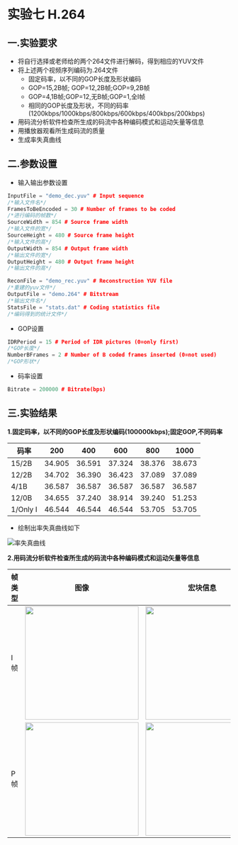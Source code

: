 # 实验七 H.264
## 一.实验要求

+ 将自行选择或老师给的两个264文件进行解码，得到相应的YUV文件
+ 将上述两个视频序列编码为.264文件
	+ 固定码率，以不同的GOP长度及形状编码
  	+ GOP=15,2B帧; GOP=12,2B帧;GOP=9,2B帧
    + GOP=4,1B帧;GOP=12,无B帧;GOP=1,全I帧
	+ 相同的GOP长度及形状，不同的码率(1200kbps/1000kbps/800kbps/600kbps/400kbps/200kbps)
+ 用码流分析软件检查所生成的码流中各种编码模式和运动矢量等信息
+ 用播放器观看所生成码流的质量
+ 生成率失真曲线

## 二.参数设置

+ 输入输出参数设置
```cpp
InputFile = "demo_dec.yuv" # Input sequence
/*输入文件名*/
FramesToBeEncoded = 30 # Number of frames to be coded
/*进行编码的帧数*/
SourceWidth = 854 # Source frame width
/*输入文件的宽*/
SourceHeight = 480 # Source frame height
/*输入文件的高*/
OutputWidth = 854 # Output frame width
/*输出文件的宽*/
OutputHeight = 480 # Output frame height
/*输出文件的高*/

ReconFile = "demo_rec.yuv" # Reconstruction YUV file
/*重建的yuv文件*/
OutputFile = "demo.264" # Bitstream
/*输出文件名*/
StatsFile = "stats.dat" # Coding statistics file
/*编码得到的统计文件*/
```

+ GOP设置
```cpp
IDRPeriod = 15 # Period of IDR pictures (0=only first)
/*GOP长度*/
NumberBFrames = 2 # Number of B coded frames inserted (0=not used)
/*GOP形状*/
```

+ 码率设置
```cpp
Bitrate = 200000 # Bitrate(bps)
```
## 三.实验结果

**1.固定码率，以不同的GOP长度及形状编码(100000kbps);固定GOP,不同码率**

码率 | 200 | 400 | 600 | 800 | 1000
--- | --- | ---| --- | --- | --- 
15/2B |34.905|36.591|37.324|38.376|38.673
12/2B |34.702|36.390|36.423|37.089|37.089
4/1B |36.587|36.587|36.587|36.587|36.587
12/0B |34.655|37.240|38.914|39.240|51.253
1/Only I|46.544|46.544|46.544|53.705|53.705

+ 绘制出率失真曲线如下

![率失真曲线](https://github.com/cucrui/Data-compression/blob/master/%E5%AE%9E%E9%AA%8C%E4%B8%83_H.264/img/%E7%8E%87%E5%A4%B1%E7%9C%9F%E6%9B%B2%E7%BA%BF.png)

**2.用码流分析软件检查所生成的码流中各种编码模式和运动矢量等信息**

帧类型 | 图像 | 宏块信息
--- | --- | ---
I帧 | <img src = "https://github.com/cucrui/Data-compression/blob/master/%E5%AE%9E%E9%AA%8C%E4%B8%83_H.264/img/I%E5%B8%A7.png" width = 256/> | <img src = "https://github.com/cucrui/Data-compression/blob/master/%E5%AE%9E%E9%AA%8C%E4%B8%83_H.264/img/I%20MB.png" width = 256/>
P帧 | <img src = "https://github.com/cucrui/Data-compression/blob/master/%E5%AE%9E%E9%AA%8C%E4%B8%83_H.264/img/P%E5%B8%A7.png" width = 256/> | <img src = "https://github.com/cucrui/Data-compression/blob/master/%E5%AE%9E%E9%AA%8C%E4%B8%83_H.264/img/p%20MB.png" width = 256/>
